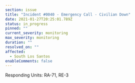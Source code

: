 ```yaml
---
section: issue
title: "Incident #0040 - Emergency Call - Civilian Down"
date: 2021-01-27T20:25:01.789Z
status: in_progress
pinned: ""
current_severity: monitoring
max_severity: monitoring
duration: ""
resolved_on: ""
affected:
  - South Los Santos
enableComments: false
---
```

Responding Units: RA-71, RE-3